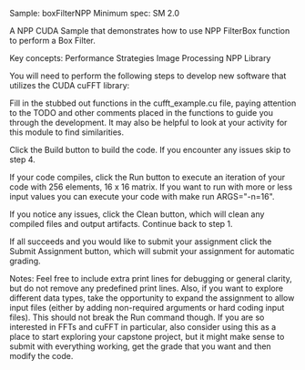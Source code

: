 Sample: boxFilterNPP
Minimum spec: SM 2.0

A NPP CUDA Sample that demonstrates how to use NPP FilterBox function to perform a Box Filter.

Key concepts:
Performance Strategies
Image Processing
NPP Library

Y​ou will need to perform the following steps to develop new software that utilizes the CUDA cuFFT library:

F​ill in the stubbed out functions in the cufft_example.cu file, paying attention to the TODO and other comments placed in the functions to guide you through the development. It may also be helpful to look at your activity for this module to find similarities.

C​lick the Build button to build the code. If you encounter any issues skip to step 4.

I​f your code compiles, click the Run button to execute an iteration of your code with 256 elements, 16 x 16 matrix. If you want to run with more or less input values you can execute your code with make run ARGS="-n=16".

I​f you notice any issues, click the Clean button, which will clean any compiled files and output artifacts. Continue back to step 1.

I​f all succeeds and you would like to submit your assignment click the Submit Assignment button, which will submit your assignment for automatic grading.

N​otes: Feel free to include extra print lines for debugging or general clarity, but do not remove any predefined print lines. Also, if you want to explore different data types, take the opportunity to expand the assignment to allow input files (either by adding non-required arguments or hard coding input files). This should not break the Run command though. If you are so interested in FFTs and cuFFT in particular, also consider using this as a place to start exploring your capstone project, but it might make sense to submit with everything working, get the grade that you want and then modify the code.
